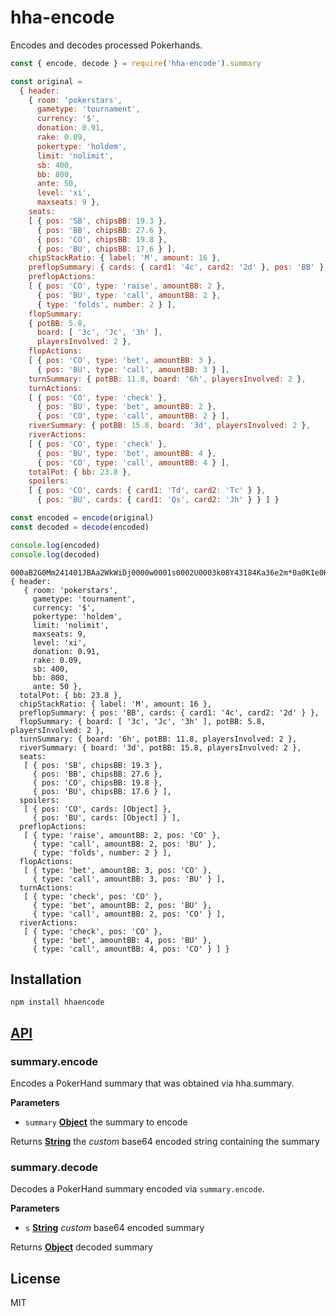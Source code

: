 # hha-encode

Encodes and decodes processed Pokerhands.

```js
const { encode, decode } = require('hha-encode').summary

const original =
  { header:
    { room: 'pokerstars',
      gametype: 'tournament',
      currency: '$',
      donation: 0.91,
      rake: 0.09,
      pokertype: 'holdem',
      limit: 'nolimit',
      sb: 400,
      bb: 800,
      ante: 50,
      level: 'xi',
      maxseats: 9 },
    seats:
    [ { pos: 'SB', chipsBB: 19.3 },
      { pos: 'BB', chipsBB: 27.6 },
      { pos: 'CO', chipsBB: 19.8 },
      { pos: 'BU', chipsBB: 17.6 } ],
    chipStackRatio: { label: 'M', amount: 16 },
    preflopSummary: { cards: { card1: '4c', card2: '2d' }, pos: 'BB' },
    preflopActions:
    [ { pos: 'CO', type: 'raise', amountBB: 2 },
      { pos: 'BU', type: 'call', amountBB: 2 },
      { type: 'folds', number: 2 } ],
    flopSummary:
    { potBB: 5.8,
      board: [ '3c', 'Jc', '3h' ],
      playersInvolved: 2 },
    flopActions:
    [ { pos: 'CO', type: 'bet', amountBB: 3 },
      { pos: 'BU', type: 'call', amountBB: 3 } ],
    turnSummary: { potBB: 11.8, board: '6h', playersInvolved: 2 },
    turnActions:
    [ { pos: 'CO', type: 'check' },
      { pos: 'BU', type: 'bet', amountBB: 2 },
      { pos: 'CO', type: 'call', amountBB: 2 } ],
    riverSummary: { potBB: 15.8, board: '3d', playersInvolved: 2 },
    riverActions:
    [ { pos: 'CO', type: 'check' },
      { pos: 'BU', type: 'bet', amountBB: 4 },
      { pos: 'CO', type: 'call', amountBB: 4 } ],
    totalPot: { bb: 23.8 },
    spoilers:
    [ { pos: 'CO', cards: { card1: 'Td', card2: 'Tc' } },
      { pos: 'BU', cards: { card1: 'Qs', card2: 'Jh' } } ] }

const encoded = encode(original)
const decoded = decode(encoded)

console.log(encoded)
console.log(decoded)
```

    000aB2G0Mm241401JBAa2WkWiDj0000w0001s0002U0003k08Y43184Ka36e2m*0a0K1e0K502*2a0U1e0U*392e0K1a0K*392e0e1a0e*9HIACB*
    { header:
       { room: 'pokerstars',
         gametype: 'tournament',
         currency: '$',
         pokertype: 'holdem',
         limit: 'nolimit',
         maxseats: 9,
         level: 'xi',
         donation: 0.91,
         rake: 0.09,
         sb: 400,
         bb: 800,
         ante: 50 },
      totalPot: { bb: 23.8 },
      chipStackRatio: { label: 'M', amount: 16 },
      preflopSummary: { pos: 'BB', cards: { card1: '4c', card2: '2d' } },
      flopSummary: { board: [ '3c', 'Jc', '3h' ], potBB: 5.8, playersInvolved: 2 },
      turnSummary: { board: '6h', potBB: 11.8, playersInvolved: 2 },
      riverSummary: { board: '3d', potBB: 15.8, playersInvolved: 2 },
      seats:
       [ { pos: 'SB', chipsBB: 19.3 },
         { pos: 'BB', chipsBB: 27.6 },
         { pos: 'CO', chipsBB: 19.8 },
         { pos: 'BU', chipsBB: 17.6 } ],
      spoilers:
       [ { pos: 'CO', cards: [Object] },
         { pos: 'BU', cards: [Object] } ],
      preflopActions:
       [ { type: 'raise', amountBB: 2, pos: 'CO' },
         { type: 'call', amountBB: 2, pos: 'BU' },
         { type: 'folds', number: 2 } ],
      flopActions:
       [ { type: 'bet', amountBB: 3, pos: 'CO' },
         { type: 'call', amountBB: 3, pos: 'BU' } ],
      turnActions:
       [ { type: 'check', pos: 'CO' },
         { type: 'bet', amountBB: 2, pos: 'BU' },
         { type: 'call', amountBB: 2, pos: 'CO' } ],
      riverActions:
       [ { type: 'check', pos: 'CO' },
         { type: 'bet', amountBB: 4, pos: 'BU' },
         { type: 'call', amountBB: 4, pos: 'CO' } ] }

## Installation

    npm install hhaencode

## [API](https://thlorenz.github.io/hha-encode)

<!-- Generated by documentation.js. Update this documentation by updating the source code. -->

### summary.encode

Encodes a PokerHand summary that was obtained via hha.summary.

**Parameters**

-   `summary` **[Object](https://developer.mozilla.org/en-US/docs/Web/JavaScript/Reference/Global_Objects/Object)** the summary to encode

Returns **[String](https://developer.mozilla.org/en-US/docs/Web/JavaScript/Reference/Global_Objects/String)** the _custom_ base64 encoded string containing the summary

### summary.decode

Decodes a PokerHand summary encoded via `summary.encode`.

**Parameters**

-   `s` **[String](https://developer.mozilla.org/en-US/docs/Web/JavaScript/Reference/Global_Objects/String)** _custom_ base64 encoded summary

Returns **[Object](https://developer.mozilla.org/en-US/docs/Web/JavaScript/Reference/Global_Objects/Object)** decoded summary

## License

MIT

